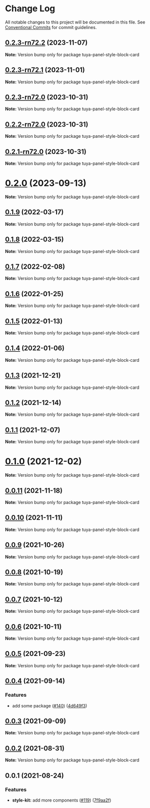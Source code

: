 # Change Log

All notable changes to this project will be documented in this file.
See [Conventional Commits](https://conventionalcommits.org) for commit guidelines.

## [0.2.3-rn72.2](https://github.com/tuya/tuya-panel-kit/compare/tuya-panel-style-block-card@0.2.3-rn72.1...tuya-panel-style-block-card@0.2.3-rn72.2) (2023-11-07)

**Note:** Version bump only for package tuya-panel-style-block-card





## [0.2.3-rn72.1](https://github.com/tuya/tuya-panel-kit/compare/tuya-panel-style-block-card@0.2.3-rn72.0...tuya-panel-style-block-card@0.2.3-rn72.1) (2023-11-01)

**Note:** Version bump only for package tuya-panel-style-block-card





## [0.2.3-rn72.0](https://github.com/tuya/tuya-panel-kit/compare/tuya-panel-style-block-card@0.2.2-rn72.0...tuya-panel-style-block-card@0.2.3-rn72.0) (2023-10-31)

**Note:** Version bump only for package tuya-panel-style-block-card





## [0.2.2-rn72.0](https://github.com/tuya/tuya-panel-kit/compare/tuya-panel-style-block-card@0.2.1-rn72.0...tuya-panel-style-block-card@0.2.2-rn72.0) (2023-10-31)

**Note:** Version bump only for package tuya-panel-style-block-card





## [0.2.1-rn72.0](https://github.com/tuya/tuya-panel-kit/compare/tuya-panel-style-block-card@0.2.0...tuya-panel-style-block-card@0.2.1-rn72.0) (2023-10-31)

**Note:** Version bump only for package tuya-panel-style-block-card





# [0.2.0](https://github.com/tuya/tuya-panel-kit/compare/tuya-panel-style-block-card@0.1.9...tuya-panel-style-block-card@0.2.0) (2023-09-13)

**Note:** Version bump only for package tuya-panel-style-block-card





## [0.1.9](https://github.com/tuya/tuya-panel-kit/compare/tuya-panel-style-block-card@0.1.8...tuya-panel-style-block-card@0.1.9) (2022-03-17)

**Note:** Version bump only for package tuya-panel-style-block-card





## [0.1.8](https://github.com/tuya/tuya-panel-kit/compare/tuya-panel-style-block-card@0.1.7...tuya-panel-style-block-card@0.1.8) (2022-03-15)

**Note:** Version bump only for package tuya-panel-style-block-card





## [0.1.7](https://github.com/tuya/tuya-panel-kit/compare/tuya-panel-style-block-card@0.1.6...tuya-panel-style-block-card@0.1.7) (2022-02-08)

**Note:** Version bump only for package tuya-panel-style-block-card





## [0.1.6](https://github.com/tuya/tuya-panel-kit/compare/tuya-panel-style-block-card@0.1.5...tuya-panel-style-block-card@0.1.6) (2022-01-25)

**Note:** Version bump only for package tuya-panel-style-block-card





## [0.1.5](https://github.com/tuya/tuya-panel-kit/compare/tuya-panel-style-block-card@0.1.4...tuya-panel-style-block-card@0.1.5) (2022-01-13)

**Note:** Version bump only for package tuya-panel-style-block-card





## [0.1.4](https://github.com/tuya/tuya-panel-kit/compare/tuya-panel-style-block-card@0.1.3...tuya-panel-style-block-card@0.1.4) (2022-01-06)

**Note:** Version bump only for package tuya-panel-style-block-card





## [0.1.3](https://github.com/tuya/tuya-panel-kit/compare/tuya-panel-style-block-card@0.1.2...tuya-panel-style-block-card@0.1.3) (2021-12-21)

**Note:** Version bump only for package tuya-panel-style-block-card





## [0.1.2](https://github.com/tuya/tuya-panel-kit/compare/tuya-panel-style-block-card@0.1.1...tuya-panel-style-block-card@0.1.2) (2021-12-14)

**Note:** Version bump only for package tuya-panel-style-block-card





## [0.1.1](https://github.com/tuya/tuya-panel-kit/compare/tuya-panel-style-block-card@0.0.11...tuya-panel-style-block-card@0.1.1) (2021-12-07)

**Note:** Version bump only for package tuya-panel-style-block-card





# [0.1.0](https://github.com/tuya/tuya-panel-kit/compare/tuya-panel-style-block-card@0.0.11...tuya-panel-style-block-card@0.1.0) (2021-12-02)

**Note:** Version bump only for package tuya-panel-style-block-card





## [0.0.11](https://github.com/tuya/tuya-panel-kit/compare/tuya-panel-style-block-card@0.0.10...tuya-panel-style-block-card@0.0.11) (2021-11-18)

**Note:** Version bump only for package tuya-panel-style-block-card





## [0.0.10](https://github.com/tuya/tuya-panel-kit/compare/tuya-panel-style-block-card@0.0.9...tuya-panel-style-block-card@0.0.10) (2021-11-11)

**Note:** Version bump only for package tuya-panel-style-block-card





## [0.0.9](https://github.com/tuya/tuya-panel-kit/compare/tuya-panel-style-block-card@0.0.8...tuya-panel-style-block-card@0.0.9) (2021-10-26)

**Note:** Version bump only for package tuya-panel-style-block-card





## [0.0.8](https://github.com/tuya/tuya-panel-kit/compare/tuya-panel-style-block-card@0.0.6...tuya-panel-style-block-card@0.0.8) (2021-10-19)

**Note:** Version bump only for package tuya-panel-style-block-card





## [0.0.7](https://github.com/tuya/tuya-panel-kit/compare/tuya-panel-style-block-card@0.0.6...tuya-panel-style-block-card@0.0.7) (2021-10-12)

**Note:** Version bump only for package tuya-panel-style-block-card





## [0.0.6](https://github.com/tuya/tuya-panel-kit/compare/tuya-panel-style-block-card@0.0.5...tuya-panel-style-block-card@0.0.6) (2021-10-11)

**Note:** Version bump only for package tuya-panel-style-block-card





## [0.0.5](https://github.com/tuya/tuya-panel-kit/compare/tuya-panel-style-block-card@0.0.4...tuya-panel-style-block-card@0.0.5) (2021-09-23)

**Note:** Version bump only for package tuya-panel-style-block-card





## [0.0.4](https://github.com/tuya/tuya-panel-kit/compare/tuya-panel-style-block-card@0.0.3...tuya-panel-style-block-card@0.0.4) (2021-09-14)


### Features

* add some package ([#140](https://github.com/tuya/tuya-panel-kit/issues/140)) ([4d649f3](https://github.com/tuya/tuya-panel-kit/commit/4d649f3020ac96bc9aa16c0d27f925b13244317c))





## [0.0.3](https://github.com/tuya/tuya-panel-kit/compare/tuya-panel-style-block-card@0.0.2...tuya-panel-style-block-card@0.0.3) (2021-09-09)

**Note:** Version bump only for package tuya-panel-style-block-card





## [0.0.2](https://github.com/tuya/tuya-panel-kit/compare/tuya-panel-style-block-card@0.0.1...tuya-panel-style-block-card@0.0.2) (2021-08-31)

**Note:** Version bump only for package tuya-panel-style-block-card





## 0.0.1 (2021-08-24)


### Features

* **style-kit:** add more components ([#119](https://github.com/tuya/tuya-panel-kit/issues/119)) ([7f9aa2f](https://github.com/tuya/tuya-panel-kit/commit/7f9aa2fecf01c73760eeb88fcc09703ccef3afca))
